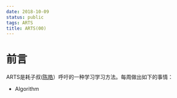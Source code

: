```yaml
---
date: 2018-10-09
status: public
tags: ARTS
title: ARTS(00)
---
```

# 前言
ARTS是耗子叔([陈皓](https://coolshell.cn/haoel)）呼吁的一种学习学习方法。每周做出如下的事情：
- Algorithm